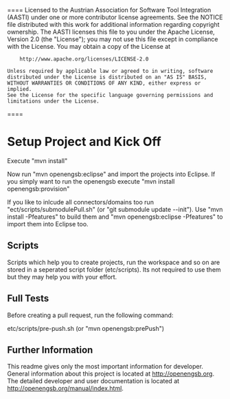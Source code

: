 ====
    Licensed to the Austrian Association for Software Tool Integration (AASTI)
    under one or more contributor license agreements. See the NOTICE file
    distributed with this work for additional information regarding copyright
    ownership. The AASTI licenses this file to you under the Apache License,
    Version 2.0 (the "License"); you may not use this file except in compliance
    with the License. You may obtain a copy of the License at

        http://www.apache.org/licenses/LICENSE-2.0

    Unless required by applicable law or agreed to in writing, software
    distributed under the License is distributed on an "AS IS" BASIS,
    WITHOUT WARRANTIES OR CONDITIONS OF ANY KIND, either express or implied.
    See the License for the specific language governing permissions and
    limitations under the License.
====

Setup Project and Kick Off
==========================
Execute "mvn install"

Now run "mvn openengsb:eclipse" and import the projects into Eclipse. If you simply want to run the openengsb execute "mvn install openengsb:provision"

If you like to inlcude all connectors/domains too run "ect/scripts/submodulePull.sh" (or "git submodule update --init"). Use "mvn install -Pfeatures" to build them and "mvn openengsb:eclipse -Pfeatures" to import them into Eclipse too.

Scripts
-------
Scripts which help you to create projects, run the workspace and so on are stored in a seperated script folder (etc/scripts). Its not required to use them but they may help you with your effort.

Full Tests
----------
Before creating a pull request, run the following command:

etc/scripts/pre-push.sh (or "mvn openengsb:prePush")

Further Information
-------------------
This readme gives only the most important information for developer. General information about this project is located at http://openengsb.org. The detailed developer and user documentation is located at http://openengsb.org/manual/index.html.

